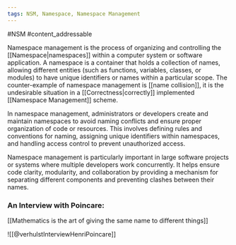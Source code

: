 ```yaml
---
tags: NSM, Namespace, Namespace Management
---
```

#NSM #content_addressable 

Namespace management is the process of organizing and controlling the [[Namespace|namespaces]] within a computer system or software application. A namespace is a container that holds a collection of names, allowing different entities (such as functions, variables, classes, or modules) to have unique identifiers or names within a particular scope. The counter-example of namespace management is [[name collision]], it is the undesirable situation in a [[Correctness|correctly]] implemented [[Namespace Management]] scheme. 

In namespace management, administrators or developers create and maintain namespaces to avoid naming conflicts and ensure proper organization of code or resources. This involves defining rules and conventions for naming, assigning unique identifiers within namespaces, and handling access control to prevent unauthorized access.

Namespace management is particularly important in large software projects or systems where multiple developers work concurrently. It helps ensure code clarity, modularity, and collaboration by providing a mechanism for separating different components and preventing clashes between their names.

### An Interview with Poincare: 
[[Mathematics is the art of giving the same name to different things]]

![[@verhulstInterviewHenriPoincare]]